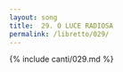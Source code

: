 ```yaml
---
layout: song
title:  29. O LUCE RADIOSA
permalink: /libretto/029/
---
```

{% include canti/029.md %}   